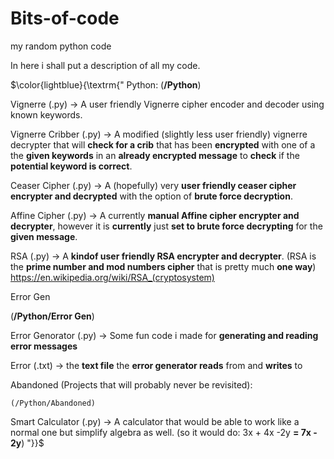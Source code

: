 # Bits-of-code
my random python code

In here i shall put a description of all my code.


$\color{lightblue}{\textrm{"
Python:
(**/Python**)
  
  


  Vignerre (.py) -> A user friendly Vignerre cipher encoder and decoder using known keywords.

  Vignerre Cribber (.py) -> A modified (slightly less user friendly) vignerre decrypter that will **check for a crib** that has been **encrypted** with one of a the **given keywords** in an **already encrypted message** to **check** if the **potential keyword is correct**.
 
  Ceaser Cipher (.py) -> A (hopefully) very **user friendly ceaser cipher encrypter and decrypted** with the option of **brute force decryption**.

  Affine Cipher (.py) -> A currently **manual Affine cipher encrypter and decrypter**, however it is **currently** just **set to brute force decrypting** for the **given message**.

  RSA (.py) -> A **kindof user friendly RSA encrypter and decrypter**. (RSA is the **prime number and mod numbers cipher** that is pretty much **one way**) https://en.wikipedia.org/wiki/RSA_(cryptosystem)

  Error Gen

  (**/Python/Error Gen**)
  
  Error Genorator (.py) -> Some fun code i made for **generating and reading error messages**

  Error (.txt) -> the **text file** the **error generator reads** from and **writes** to
  
  Abandoned (Projects that will probably never be revisited):
  
    (/Python/Abandoned)
  
  Smart Calculator (.py) -> A calculator that would be able to work like a normal one but simplify algebra as well. (so it would do: 3x + 4x -2y **= 7x - 2y**)
"}}$